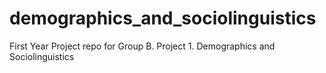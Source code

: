 # demographics_and_sociolinguistics
First Year Project repo for Group B. Project 1. Demographics and Sociolinguistics
